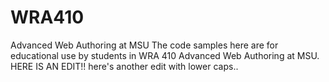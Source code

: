 # WRA410
Advanced Web Authoring at MSU
The code samples here are for educational use by students in WRA 410 Advanced Web Authoring at MSU.
HERE IS AN EDIT!!
here's another edit with lower caps..
